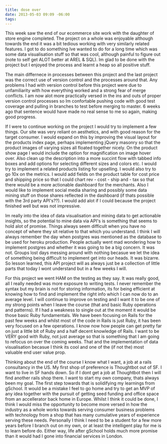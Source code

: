 ```yaml
---
title: dose over
date: 2013-05-03 09:09 -06:00
tags:
---
```


This week saw the end of our ecommerce site work with the daughter of store engine completed. The project on a whole was enjoyable although towards the end it was a bit tedious working with very similarly related features. I got to do something Ive wanted to do for a long time which was some data visualisation stuff so that was cool, although painful to figure out (note to self get ALOT better at AREL & SQL). Im glad to be done with the project but I enjoyed the process and learnt a heap so all positive stuff. 

The main differnece in processes between this project and the last project was the correct use of version control and the processes around that. Any problems I had with version control before this project were due to unfamiliarity with how everything worked and a strong fear of merge conflicts. I am now alot more practically versed in the ins and outs of proper version control processes so Im confortable pushing code with good test coverage and pulling in branches to test before merging to master. 6 weeks ago that sentence would have made no real sense to me so again, making good progress.

If I were to continue working on the project I would try to implement a few things. Our site was very reliant on aesthetics, and with good reason for the target consumer. I would expand on this by improving the visual layout for the products index page, perhaps implementing jQuery masonry so that the product images of varying sizes all floated together nicely. On the product show page I would include the option for magnification on image hover over. Also clean up the description into a more succint flow with tabbed info boxes and add options for selecting different sizes and colors etc. I would try to implement a related products listing for upselling. I would also try to go 10x on the metrics. I would add fields on the product table for cost price and shipping price so that I could chart rev - cost - ship and - tax so that there would be a more actionable dashboard for the merchants. Also I would like to implement social media sharing and possibly some data mining stuff on those shares reflected in the dashboard (if thats possible with the 3rd party API's??). I would add alot if I could because the project finished well but was not impressive.

Im really into the idea of data visualisation and mining data to get actionable insights, so the potential to mine data via API's is something that seems to hold alot of promise. Things always seem difficult when you have no concept of where they sit relative to that which you understand. I think I will always remember the day when postgres was mentioned as the database to be used for heroku production. People actually went mad wondering how to implement postgres and whether it was going to be a big concern. It was not. Groups lost days messing around with nothing becasue we let the idea of something being difficult to implement get into our heads. It was bizarre. So lesson learned, this API project will as always just be a collection of little parts that today I wont understand but in a few weeks I will. 

For this project we went HAM on the testing as they say. It was really good, all I really needed was more exposure to writing tests. I never remember the syntax but my brain is not for storing information, its for being efficient at knowing how to find and implement the right info which I can now do to an average level. I will continue to improve on testing and I want it to be one of my strong points when I leave the course (that and basic Ruby operations and patterns). If I had a weakness to single out at the moment it would be those basic Ruby fundamentals. We have been focusing on Rails for the past few weeks and whilst most of the code in Rails is just Ruby, it has been very focused on a few operations. I know now how people can get pretty far on just a little bit of Ruby and a half decent knowledge of Rails. I want to be VERY good with Ruby, not just average so that is something that I am going to refocus on over the coming weeks. That and the implementation of data visualisation becasue I think its cool and one of the (if not the) most valuable end user value prop.

Thinking about the end of the course I know what I want, a job at a rails consultancy in the US. My first shop of preference is Thoughtbot out of SF. I want to live in SF hands down. So if I dont get a job at Thoughtbot then I will find another rails shop there. I want to start my own company, thats always been my goal. The first step towards that is solidifying my learnings from gSchool. It would be a mistake I feel to go home and try to get an MVP of any idea together with the pursuit of getting seed funding and office space from an accellerator back home in Europe. Whilst I think it could be done, I think I would miss the opportunity to become more versed in how the industry as a whole works towards serving consumer business problems with technology from a shop that has many cumulative years of experience serving these needs. Personally I think I need to be a student for a few more years before I branch out on my own, or at least the intelligent play for me is to learn before do. Either way, life after gSchool holds much more promise than it would had I gone into financial services in London.